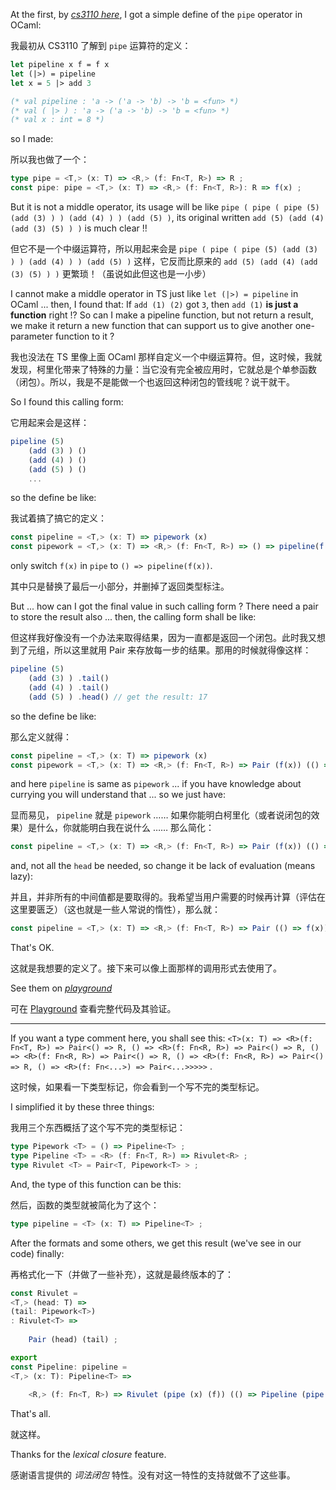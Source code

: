 At the first, by [*cs3110 here*](https://cs3110.github.io/textbook/chapters/hop/higher_order.html?highlight=pipe), I got a simple define of the `pipe` operator in OCaml: 

我最初从 CS3110 了解到 `pipe` 运算符的定义：

~~~ ocaml
let pipeline x f = f x
let (|>) = pipeline
let x = 5 |> add 3

(* val pipeline : 'a -> ('a -> 'b) -> 'b = <fun> *)
(* val ( |> ) : 'a -> ('a -> 'b) -> 'b = <fun> *)
(* val x : int = 8 *)
~~~

so I made: 

所以我也做了一个：

~~~ typescript
type pipe = <T,> (x: T) => <R,> (f: Fn<T, R>) => R ;
const pipe: pipe = <T,> (x: T) => <R,> (f: Fn<T, R>): R => f(x) ;
~~~

But it is not a middle operator, its usage will be like `pipe ( pipe ( pipe (5) (add (3) ) ) (add (4) ) ) (add (5) )`, its original written `add (5) (add (4) (add (3) (5) ) )` is much clear !!

但它不是一个中缀运算符，所以用起来会是 `pipe ( pipe ( pipe (5) (add (3) ) ) (add (4) ) ) (add (5) )` 这样，它反而比原来的 `add (5) (add (4) (add (3) (5) ) )` 更繁琐！（虽说如此但这也是一小步）

I cannot make a middle operator in TS just like `let (|>) = pipeline` in OCaml ... then, I found that: If `add (1) (2)` got `3`, then `add (1)` **is just a function** right !? So can I make a pipeline function, but not return a result, we make it return a new function that can support us to give another one-parameter function to it ?

我也没法在 TS 里像上面 OCaml 那样自定义一个中缀运算符。但，这时候，我就发现，柯里化带来了特殊的力量：当它没有完全被应用时，它就总是个单参函数（闭包）。所以，我是不是能做一个也返回这种闭包的管线呢？说干就干。

So I found this calling form: 

它用起来会是这样：

~~~ typescript
pipeline (5)
    (add (3) ) ()
    (add (4) ) ()
    (add (5) ) ()
    ...
~~~

so the define be like: 

我试着搞了搞它的定义：

~~~ typescript
const pipeline = <T,> (x: T) => pipework (x)
const pipework = <T,> (x: T) => <R,> (f: Fn<T, R>) => () => pipeline(f(x))
~~~

only switch `f(x)` in `pipe` to `() => pipeline(f(x))`.

其中只是替换了最后一小部分，并删掉了返回类型标注。

But ... how can I got the final value in such calling form ? There need a pair to store the result also ... then, the calling form shall be like: 

但这样我好像没有一个办法来取得结果，因为一直都是返回一个闭包。此时我又想到了元组，所以这里就用 Pair 来存放每一步的结果。那用的时候就得像这样：

~~~ typescript
pipeline (5)
    (add (3) ) .tail()
    (add (4) ) .tail()
    (add (5) ) .head() // get the result: 17
~~~

so the define be like: 

那么定义就得：

~~~ typescript
const pipeline = <T,> (x: T) => pipework (x)
const pipework = <T,> (x: T) => <R,> (f: Fn<T, R>) => Pair (f(x)) (() => pipeline(f(x)))
~~~

and here `pipeline` is same as `pipework` ... if you have knowledge about currying you will understand that ... so we just have: 

显而易见， `pipeline` 就是 `pipework` …… 如果你能明白柯里化（或者说闭包的效果）是什么，你就能明白我在说什么 …… 那么简化：

~~~ typescript
const pipeline = <T,> (x: T) => <R,> (f: Fn<T, R>) => Pair (f(x)) (() => pipeline(f(x)))
~~~

and, not all the `head` be needed, so change it be lack of evaluation (means lazy): 

并且，并非所有的中间值都是要取得的。我希望当用户需要的时候再计算（评估在这里要匮乏）（这也就是一些人常说的惰性），那么就：

~~~ typescript
const pipeline = <T,> (x: T) => <R,> (f: Fn<T, R>) => Pair (() => f(x)) (() => pipeline(f(x)))
~~~

That's OK.

这就是我想要的定义了。接下来可以像上面那样的调用形式去使用了。

See them on [*playground*](https://www.typescriptlang.org/play?#code/PTAEBMFMAdIO3AZwLACg0BcCetQDE5QAeAFQBpQAlAPlAF5QAKADwC5QSBKe2y0Abkw5IoAAoBDAJYAnYgAlI48BRJSANrQYBvUAAtF4dgqUUM69qslrQAXwFo0AYwD2cRBjFTZDNEWPLaRn0lIwNuOlpfSzUyQLMrC3VONHYJGT8DFXVNSNRQfNA0AqYdYMM9TNB4tXZq225xRE90-yyrWkF0LodUEFBoSVg1STgRKAAzEcgnV3d+wchh0fpickC2DnDaIkpYpnH2AlIKGi3m2UZGM-GWTm5Ls4GhqcYb5jvuTrQ+xwBXaWkWBGAHNQO4sGoRONnNJ2C43B4lOAVoxxOw4L8ALYAI0g0go2PRWNx0jO4lAAGpQNj7Kh4XMkSi0aAMTi8WdGISWcT2TxQOSqTSvt1emBEM4Zm5nJCAHRqZzAtCMIoFJ6LKZMACsyTyxQKqPAyMYAGZuNwZdUriq9UxGYwACxm0AW9RW3U2g1G7Wgc1lN2cfigH6zaWQOUK0DOX4YdgARgA7D0+jC0GqliJGNrrbbDUxTT7nZadcVPUxHQWXVY3SW7QA2J2VtTV-X00Ph4G+gxXQPBqWy+WgqMx0CxgAcaCAA)

可在 [Playground](https://tsplay.dev/WKKLyW) 查看完整代码及其验证。

--------

If you want a type comment here, you shall see this: `<T>(x: T) => <R>(f: Fn<T, R>) => Pair<() => R, () => <R>(f: Fn<R, R>) => Pair<() => R, () => <R>(f: Fn<R, R>) => Pair<() => R, () => <R>(f: Fn<R, R>) => Pair<() => R, () => <R>(f: Fn<...>) => Pair<...>>>>>` .

这时候，如果看一下类型标记，你会看到一个写不完的类型标记。

I simplified it by these three things: 

我用三个东西概括了这个写不完的类型标记：

~~~ typescript
type Pipework <T> = () => Pipeline<T> ;
type Pipeline <T> = <R> (f: Fn<T, R>) => Rivulet<R> ;
type Rivulet <T> = Pair<T, Pipework<T> > ;
~~~

And, the type of this function can be this: 

然后，函数的类型就被简化为了这个：

~~~ typescript
type pipeline = <T> (x: T) => Pipeline<T> ;
~~~

After the formats and some others, we get this result (we've see in our code) finally: 

再格式化一下（并做了一些补充），这就是最终版本的了：

~~~ typescript
const Rivulet = 
<T,> (head: T) => 
(tail: Pipework<T>)
: Rivulet<T> => 
    
    Pair (head) (tail) ;

export 
const Pipeline: pipeline = 
<T,> (x: T): Pipeline<T> => 
    
    <R,> (f: Fn<T, R>) => Rivulet (pipe (x) (f)) (() => Pipeline (pipe (x) (f)) ) ;
~~~

That's all.

就这样。

Thanks for the *lexical closure* feature.

感谢语言提供的 *词法闭包* 特性。没有对这一特性的支持就做不了这些事。

